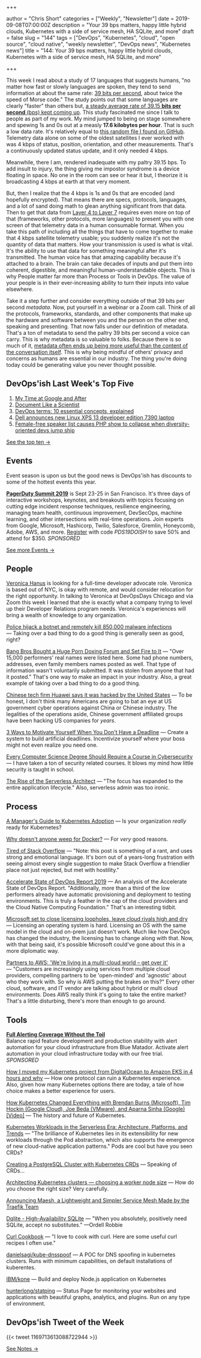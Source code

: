 +++

author = "Chris Short"
categories = ["Weekly", "Newsletter"]
date = 2019-09-08T07:00:00Z
description = "Your 39 bps matters, happy little hybrid clouds, Kubernetes with a side of service mesh, HA SQLite, and more"
draft = false
slug = "144"
tags = ["DevOps", "Kubernetes", "cloud", "open source", "cloud native", "weekly newsletter", "DevOps news", "Kubernetes news"]
title = "144: Your 39 bps matters, happy little hybrid clouds, Kubernetes with a side of service mesh, HA SQLite, and more"

+++

This week I read about a study of 17 languages that suggests humans, "no matter how fast or slowly languages are spoken, they tend to send information at about the same rate: [39 bits per second](https://www.sciencemag.org/news/2019/09/human-speech-may-have-universal-transmission-rate-39-bits-second?utm_source=devopsish&utm_medium=newsletter&utm_campaign=144), about twice the speed of Morse code." The study points out that some languages are clearly "faster" than others but, [a steady average rate of 39.15 **bits per second** (bps) kept coming up](https://advances.sciencemag.org/content/5/9/eaaw2594?utm_source=devopsish&utm_medium=newsletter&utm_campaign=144). This study fascinated me since I talk to people as part of my work. My mind jumped to being on stage somewhere and spewing 1s and 0s out at a measly **17.6 kilobytes per hour**. That is such a low data rate. It's relatively equal to [this random file I found on GitHub](https://raw.githubusercontent.com/cttobin/ggthemr/master/misc/build.txt?utm_source=devopsish&utm_medium=newsletter&utm_campaign=144). Telemetry data alone on some of the oldest satellites I ever worked with was 4 kbps of status, position, orientation, and other measurements. That's a continuously updated status update, and it only needed 4 kbps.

Meanwhile, there I am, rendered inadequate with my paltry 39.15 bps. To add insult to injury, the thing giving me impostor syndrome is a device floating in space. No one in the room can see or hear it but, I theorize it is broadcasting 4 kbps at earth at that very moment.

But, then I realize that the 4 kbps is 1s and 0s that are encoded (and hopefully encrypted). That means there are specs, protocols, languages, and a lot of sand doing math to glean anything significant from that data. Then to get that data from [Layer 4 to Layer 7](https://chrisshort.net/drawings/osi-model/?utm_source=devopsish&utm_medium=newsletter&utm_campaign=144)  requires even more on top of that (frameworks, other protocols, more languages) to present you with one screen of that telemetry data in a human consumable format. When you take this path of including all the things that have to come together to make that 4 kbps satellite telemetry usable; you suddenly realize it's not the quantity of data that matters. How your transmission is used is what is vital. It's the ability to use that data for something meaningful after it's transmitted. The human voice has that amazing capability because it's attached to a brain. The brain can take decades of inputs and put them into coherent, digestible, and meaningful human-understandable objects. This is why People matter far more than Process or Tools in DevOps. The value of your people is in their ever-increasing ability to turn their inputs into value elsewhere.

Take it a step further and consider everything outside of that 39 bits per second *metadata*. Now, put yourself in a webinar or a Zoom call. Think of all the protocols, frameworks, standards, and other components that make up the hardware and software between you and the person on the other end, speaking and presenting. That now falls under our definition of metadata. That's a ton of metadata to send the paltry 39 bits per second a voice can carry. This is why metadata is so valuable to folks. Because there is so much of it, [metadata often ends up being more useful than the content of the conversation itself](https://www.theguardian.com/film/2015/nov/09/a-good-american-review-nsa-whistleblower-william-binney-911-world-trade-centre?utm_source=devopsish&utm_medium=newsletter&utm_campaign=144). This is why being mindful of others' privacy and concerns as humans are essential in our industry. The thing you're doing today could be generating value you never thought possible.

## DevOps'ish Last Week's Top Five

1. [My Time at Google and After](https://medium.com/@jennifer.blakely/my-time-at-google-and-after-b0af688ec3ab)
1. [Document Like a Scientist](https://noti.st/karissapeth/g3vUiw)
1. [DevOps terms: 10 essential concepts, explained](https://enterprisersproject.com/article/2019/8/devops-terms-10-essential-concepts)
1. [Dell announces new Linux XPS 13 developer edition 7390 laptop](https://www.cyberciti.biz/linux-news/dell-announces-new-linux-xps-13-developer-edition-7390-laptop/)
1. [Female-free speaker list causes PHP show to collapse when diversity-oriented devs jump ship](https://www.theregister.co.uk/2019/08/27/php_europe_cancelled/)

[See the top ten →](https://devopsish.com/144/notes/)

## Events

Event season is upon us but the good news is DevOps'ish has discounts to some of the hottest events this year.

[**PagerDuty Summit 2019**](https://summit.pagerduty.com/) is Sept 23-25 in San Francisco. It's three days of interactive workshops, keynotes, and breakouts with topics focusing on cutting edge incident response techniques, resilience engineering, managing team health, continuous improvement, DevSecOps, machine learning, and other intersections with real-time operations. Join experts from Google, Microsoft, Hashicorp, Twilio, Salesforce, Gremlin, Honeycomb, Adobe, AWS, and more. [Register](https://summit.pagerduty.com/summit2019/register?c_280637=PDS19OT) with code *PDS19DOISH* to save 50% and attend for $350. *SPONSORED*

[See more Events →](https://devopsish.com/144/events/)

## People

[Veronica Hanus](https://www.linkedin.com/in/veronicahanus/) is looking for a full-time developer advocate role. Veronica is based out of NYC, is okay with remote, and would consider relocation for the right opportunity. In talking to Veronica at DevOpsDays Chicago and via Zoom this week I learned that she is exactly what a company trying to level up their Developer Relations program needs. Veronica's experiences will bring a wealth of knowledge to any organization.

[Police hijack a botnet and remotely kill 850,000 malware infections](https://techcrunch.com/2019/09/01/police-botnet-takedown-infections/) — Taking over a bad thing to do a good thing is generally seen as good, right?

[Bang Bros Bought a Huge Porn Doxing Forum and Set Fire to It](https://www.vice.com/en_us/article/9keb4d/bang-bros-bought-pornwikileaks-doxing-forum-and-set-fire-to-it) — "Over 15,000 performers' real names were listed here. Some had phone numbers, addresses, even family members names posted as well. That type of information wasn't voluntarily submitted. It was stolen from anyone that had it posted." That's one way to make an impact in your industry. Also, a great example of taking over a bad thing to do a good thing.

[Chinese tech firm Huawei says it was hacked by the United States](https://www.grahamcluley.com/chinese-tech-firm-huawei-says-it-was-hacked-by-the-united-states/) — To be honest, I don't think many Americans are going to bat an eye at US government cyber operations against China or Chinese industry. The legalities of the operations aside, Chinese government affiliated groups have been hacking US companies for *years*.

[3 Ways to Motivate Yourself When You Don't Have a Deadline](https://hbr.org/2019/09/how-to-motivate-yourself-when-you-dont-have-a-deadline) — Create a system to build artificial deadlines. Incentivize yourself where your boss might not even realize you need one.

[Every Computer Science Degree Should Require a Course in Cybersecurity](https://hbr.org/2019/08/every-computer-science-degree-should-require-a-course-in-cybersecurity) — I have taken a ton of security related courses. It blows my mind how little security is taught in school.

[The Rise of the Serverless Architect](https://read.acloud.guru/the-rise-of-the-serverless-architect-8800d16e9cd4?gi=cb50b1d51de7) — "The focus has expanded to the entire application lifecycle." Also, serverless admin was too ironic.

## Process

[A Manager's Guide to Kubernetes Adoption](https://unixism.net/2019/08/a-managers-guide-to-kubernetes-adoption/) — Is your organization *really* ready for Kubernetes?

[Why doesn't anyone weep for Docker?](https://www.techrepublic.com/article/why-doesnt-anyone-weep-for-docker/) — For *very* good reasons.

[Tired of Stack Overflow](https://arp242.net/stackoverflow.html) — "Note: this post is something of a rant, and uses strong and emotional language. It's born out of a years-long frustration with seeing almost every single suggestion to make Stack Overflow a friendlier place not just rejected, but met with hostility."

[Accelerate State of DevOps Report 2019](https://www.praqma.com/stories/state-of-devops-report-2019/) — An analysis of the Accelerate State of DevOps Report. "Additionally, more than a third of the low performers already have automatic provisioning and deployment to testing environments. This is truly a feather in the cap of the cloud providers and the Cloud Native Computing Foundation." That's an interesting tidbit.

[Microsoft set to close licensing loopholes, leave cloud rivals high and dry](https://www.computerworld.com/article/3435104/microsoft-set-to-close-licensing-loopholes-leave-cloud-rivals-high-and-dry.html) — Licensing an operating system is hard. Licensing an OS with the same model in the cloud and on-prem just doesn't work. Much like how DevOps has changed the industry, the licensing has to change along with that. Now, with that being said, it's possible Microsoft could've gone about this in a more diplomatic way.

[Partners to AWS: 'We're living in a multi-cloud world – get over it'](https://www.arnnet.com.au/article/665835/partners-aws-we-re-living-multi-cloud-world-get-over-it/) — "Customers are increasingly using services from multiple cloud providers, compelling partners to be 'open-minded' and 'agnostic' about who they work with. So why is AWS putting the brakes on this?" Every other cloud, software, and IT vendor are talking about hybrid or multi cloud environments. Does AWS really think it's going to take the entire market? That's a little disturbing, there's more than enough to go around.

## Tools

[**Full Alerting Coverage Without the Toil**](https://www.bluematador.com/devopsish)  
Balance rapid feature development and production stability with alert automation for your cloud infrastructure from Blue Matador. Activate alert automation in your cloud infrastructure today with our free trial. *SPONSORED*

[How I moved my Kubernetes project from DigitalOcean to Amazon EKS in 4 hours and why](https://telescope.ac/battlefield/digital-ocean-to-amazon-in-4-hours) — How one protocol can ruin a Kubernetes experience. Also, given how many Kubernetes options there are today, a tale of how choice makes a better experience for users.

[How Kubernetes Changed Everything with Brendan Burns (Microsoft), Tim Hockin (Google Cloud), Joe Beda (VMware), and Aparna Sinha (Google) [Video]](https://finance.yahoo.com/video/kubernetes-changed-everything-brendan-burns-213336555.html) — The history and future of Kubernetes.

[Kubernetes Workloads in the Serverless Era: Architecture, Platforms, and Trends](https://www.infoq.com/articles/kubernetes-workloads-serverless-era/) — "The brilliance of Kubernetes lies in its extensibility for new workloads through the Pod abstraction, which also supports the emergence of new cloud-native application patterns." Pods are cool but have you seen CRDs?

[Creating a PostgreSQL Cluster with Kubernetes CRDs](https://info.crunchydata.com/blog/creating-a-postgresql-cluster-with-kubernetes-crds) — Speaking of CRDs...

[Architecting Kubernetes clusters — choosing a worker node size](https://learnk8s.io/kubernetes-node-size/) — How do you choose the right size? Very carefully.

[Announcing Maesh, a Lightweight and Simpler Service Mesh Made by the Traefik Team](https://blog.containo.us/announcing-maesh-a-lightweight-and-simpler-service-mesh-made-by-the-traefik-team-cb866edc6f29?gi=a78282869250)

[Dqlite - High-Availability SQLite](https://dqlite.io/) — "When you absolutely, positively need SQLite, accept no substitutes." —Ordell Robbie

[Curl Cookbook](https://catonmat.net/cookbooks/curl) — "I love to cook with curl. Here are some useful curl recipes I often use."

[danielsagi/kube-dnsspoof](https://github.com/danielsagi/kube-dnsspoof) — A POC for DNS spoofing in kubernetes clusters. Runs with minimum capabilities, on default installations of kuberentes.

[IBM/kone](https://github.com/IBM/kone) — Build and deploy Node.js application on Kubernetes

[hunterlong/statping](https://github.com/hunterlong/statping) — Status Page for monitoring your websites and applications with beautiful graphs, analytics, and plugins. Run on any type of environment.

## DevOps'ish Tweet of the Week

{{< tweet 1169713613088722944 >}}

[See Notes →](https://devopsish.com/144/notes/)
